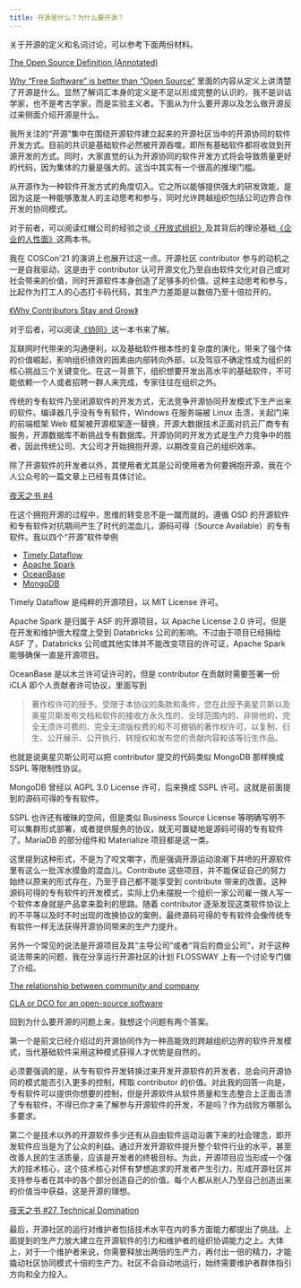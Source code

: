 ```yaml
---
title: 开源是什么？为什么要开源？
---
```


关于开源的定义和名词讨论，可以参考下面两份材料。

[The Open Source Definition (Annotated)](https://opensource.org/osd-annotated)

[Why “Free Software” is better than “Open Source”](https://www.gnu.org/philosophy/free-software-for-freedom.en.html)
​
里面的内容从定义上讲清楚了开源是什么。显然了解词汇本身的定义是不足以形成完整的认识的，我不是训诂学家，也不是考古学家，而是实验主义者。下面从为什么要开源以及怎么做开源反过来侧面介绍开源是什么。

我所关注的“开源”集中在围绕开源软件建立起来的开源社区当中的开源协同的软件开发方式。目前的共识是基础软件必然被开源吞噬，即所有基础软件都将收敛到开源开发的方式。同时，大家直觉的认为开源协同的软件开发方式将会导致质量更好的代码，因为集体的力量是强大的。这当中其实有一个很高的推理门槛。

从开源作为一种软件开发方式的角度切入。它之所以能够提供强大的研发效能，是因为这是一种能够激发人的主动思考和参与，同时允许跨越组织包括公司边界合作开发的协同模式。

对于前者，可以阅读红帽公司的经验之谈[《开放式组织》](https://book.douban.com/subject/26894636)及其背后的理论基础[《企业的人性面》](https://book.douban.com/subject/27125968/)这两本书。

我在 COSCon'21 的演讲上也展开过这一点。开源社区 contributor 参与的动机之一是自我驱动，这是由于 contributor 认可开源文化乃至自由软件文化对自己或对社会带来的价值，同时开源软件本身创造了足够多的价值。这种主动思考和参与，比起作为打工人的心态打卡码代码，其生产力差距是以数倍乃至十倍拉开的。

[《Why Contributors Stay and Grow》](https://www.bilibili.com/video/BV1Tg411K7KS/)

对于后者，可以阅读[《协同》](https://book.douban.com/subject/34834429/)这一本书来了解。

互联网时代带来的沟通便利，以及基础软件根本性的复杂度的演化，带来了强个体的价值崛起，影响组织绩效的因素由内部转向外部，以及驾驭不确定性成为组织的核心挑战三个关键变化。在这一背景下，组织想要开发出高水平的基础软件，不可能依赖一个人或者招聘一群人来完成，专家往往在组织之外。

传统的专有软件乃至闭源软件的开发方式，无法竞争开源协同开发模式下生产出来的软件。编译器几乎没有专有软件，Windows 在服务端被 Linux 击溃，关起门来的前端框架 Web 框架被开源框架逐一替换，开源大数据技术正面对抗云厂商专有服务，开源数据库不断挑战专有数据库。开源协同的开发方式是生产力竞争中的胜者，因此传统公司、大公司才开始拥抱开源，以期改变自己的组织效率。

除了开源软件的开发者以外，其使用者尤其是公司使用者为何要拥抱开源，我在个人公众号的一篇文章上已经有具体讨论。

[夜天之书 #4](yatennosyo-0004.md)

在这个拥抱开源的过程中，思维的转变总不是一蹴而就的。遵循 OSD 的开源软件和专有软件对抗期间产生了时代的混血儿，源码可得（Source Available）的专有软件。我以四个“开源”软件举例

* [Timely Dataflow](https://github.com/TimelyDataflow/timely-dataflow)
* [Apache Spark](https://github.com/apache/spark)
* [OceanBase](https://github.com/oceanbase/oceanbase)
* [MongoDB](https://github.com/mongodb/mongo)

Timely Dataflow 是纯粹的开源项目，以 MIT License 许可。

Apache Spark 是归属于 ASF 的开源项目，以 Apache License 2.0 许可。但是在开发和维护很大程度上受到 Databricks 公司的影响。不过由于项目已经捐给 ASF 了，Databricks 公司或其他实体并不能改变项目的许可证，Apache Spark 能够确保一直是开源项目。

OceanBase 是以木兰许可证许可的，但是 contributor 在贡献时需要签署一份 iCLA 即个人贡献者许可协议，里面写到

> 著作权许可的授予。受限于本协议的条款和条件，您在此授予奥星贝斯以及奥星贝斯发布文档和软件的接收方永久性的、全球范围内的、非排他的、完全无须许可费的、完全无须版权费的和不可撤销的著作权许可，以复制、衍生、公开展示、公开执行、转授权和发布您的贡献内容和该等衍生作品。

也就是说奥星贝斯公司可以把 contributor 提交的代码类似 MongoDB 那样换成 SSPL 等限制性协议。

MongoDB 曾经以 AGPL 3.0 License 许可，后来换成 SSPL 许可。这就是前面提到的源码可得的专有软件。

SSPL 也许还有暧昧的空间，但是类似 Business Source License 等明确写明不可以集群形式部署，或者提供服务的协议，就无可置疑地是源码可得的专有软件了。MariaDB 的部分组件和 Materialize 项目都是这一类。

这里提到这种形式，不是为了咬文嚼字，而是强调开源运动浪潮下井喷的开源软件里有这么一批浑水摸鱼的混血儿。Contribute 这些项目，并不能保证自己的努力始终以原来的形式存在，乃至于自己都不能享受到 contribute 带来的改善。这种源码可得的专有软件的开发模式，实际上仍未摆脱一个组织一家公司雇一拨人写一个软件本身就是产品拿来盈利的思路。随着 contributor 逐渐发现这类软件协议上的不平等以及时不时出现的改换协议的案例，最终源码可得的专有软件会像传统专有软件一样无法获得开源协同带来的生产力提升。

另外一个常见的说法是开源项目及其“主导公司”或者“背后的商业公司”，对于这种说法带来的问题，我在分享运行开源社区的计划 FLOSSWAY 上有一个讨论专门做了介绍。

[The relationship between community and company](https://github.com/flossway/flossway/discussions/2)

[CLA or DCO for an open-source software](https://github.com/flossway/flossway/discussions/4)

回到为什么要开源的问题上来，我想这个问题有两个答案。

第一个是前文已经介绍过的开源协同作为一种高能效的跨越组织边界的软件开发模式，当代基础软件采用这种模式获得人才优势是自然的。

必须要强调的是，从专有软件开发转换过来开发开源软件的开发者，总会问开源协同的模式能否引入更多的控制，榨取 contributor 的价值。对此我的回答一向是，专有软件可以提供你想要的控制，但是开源软件从软件质量和生态整合上正面击溃了专有软件，不得已你才来了解参与开源软件的开发，不是吗？作为战败方哪那么多要求。

第二个是技术以外的开源软件多少还有从自由软件运动沿袭下来的社会理念，即开发软件应当是为了公众的利益。通过开发开源软件提升整个软件行业的水平，甚至改善人民的生活质量，应该是开发者的终极目标。为此，开源项目应当形成一个强大的技术核心，这个技术核心对怀有梦想追求的开发者产生引力，形成开源社区并支持参与者在其中的各个部分创造自己的价值。每个人都从别人乃至自己创造出来的价值当中获益，这是开源的理想。

[夜天之书 #27 Technical Domination](yatennosyo-0027.md)

最后，开源社区的运行对维护者包括技术水平在内的多方面能力都提出了挑战。上面提到的生产力放大建立在开源软件的引力和维护者的组织协调能力之上。大体上，对于一个维护者来说，你需要释放出两倍的生产力，再付出一倍的精力，才能撬动社区协同模式十倍的生产力。社区不会自动地运行，始终需要维护者群体指引方向和全力投入。
